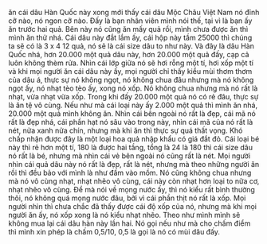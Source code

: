 ăn cái dâu Hàn Quốc này xong mới thấy cái dâu Mộc Châu Việt Nam nó đỉnh cỡ nào, nó ngon cỡ nào. Đấy là bạn nhân viên mình nói thế, tại vì là bạn ấy ăn trước hai quả. Bên này nó cũng ăn mấy quả rồi, mình chưa được ăn thì mình ăn thử nhá. Cái dâu này đắt lắm ấy, cái hộp này tầm 25000 thì chúng ta sẽ có là 3 x 4 12 quả, nó sẽ là cái size dâu to như này. Và đây là dâu Hàn Quốc nhá, hơn 20.000 một quả dâu này, hơn 20.000 một quả đấy, cạp cả luôn không thèm rửa. Nhìn cái lớp giữa nó sẽ hơi rỗng một tí, hơi xốp một tí và khi mọi người ăn cái dâu này ấy, mọi người chỉ thấy kiểu mùi thơm thơm của dâu á, thực sự nó không ngọt, nó không chua đâu nhưng mà nó không ngọt ấy, nó nhạt tèo tèo ấy, xong nó xốp. Nó không chua nhưng mà nó rất là nhạt, vừa nhạt vừa xốp. Trong khi đấy 20.000 một quả nó có rẻ đâu, thực sự là ăn tệ vô cùng. Nếu như mà cái loại này ấy 2.000 một quả thì mình ăn nhá, 20.000 một quả mình không ăn. Nhìn cái bên ngoài nó rất là đẹp, cái mã nó rất là đẹp nhá, cái phần hạt nó sâu vào trong này, nhìn cái mã của nó rất là nét, nửa xanh nửa chín, nhưng mà khi ăn thì thực sự quá thất vọng. Khó chấp nhận được đây là một loại hoa quả nhập khẩu có giá đắt đỏ. Cái loại bé này thì rẻ hơn một tí, 180 là được hai tầng, tổng là 24 là 180 thì cái size dâu nó rất là bé, nhưng mà nhìn cái vẻ bên ngoài nó cũng rất là nét. Mọi người nhìn cái quả dâu này nó rất là đẹp, rất là nét, nhưng mà theo những người ăn rồi thì đều bảo với mình là như đấm vào mồm. Nó cũng không chua nhưng mà nó vô cùng nhạt, nhạt nhẽo vô cùng, cái này còn nhạt hơn loại to nữa cơ, nhạt nhẽo vô cùng. Để mà nói về mọng nước ấy, thì nó kiểu rất bình thường thôi, nó không quá mọng nước đâu, bởi vì cái phần thịt nó rất là xốp. Mọi người nhìn thì chưa chắc đã thấy được cái độ xốp của nó, nhưng mà khi mọi người ăn ấy, nó xốp xong là nó kiểu nhạt nhẽo. Theo như mình mình sẽ không mua lại cái dâu hàn này lần hai. Nó gọi nếu như mà cho chấm điểm thì mình xin phép là chấm 0,5/10, 0,5 là gọi là nó có mùi dâu đấy.